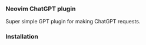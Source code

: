 
### Neovim ChatGPT plugin

Super simple GPT plugin for making ChatGPT requests.

### Installation


  



